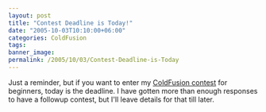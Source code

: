 ```yaml
---
layout: post
title: "Contest Deadline is Today!"
date: "2005-10-03T10:10:00+06:00"
categories: ColdFusion 
tags: 
banner_image: 
permalink: /2005/10/03/Contest-Deadline-is-Today
---
```


Just a reminder, but if you want to enter my <a href="http://ray.camdenfamily.com/index.cfm/2005/9/20/Contest-Shall-We-Play-a-Game">ColdFusion contest</a> for beginners, today is the deadline. I have gotten more than enough responses to have a followup contest, but I'll leave details for that till later.